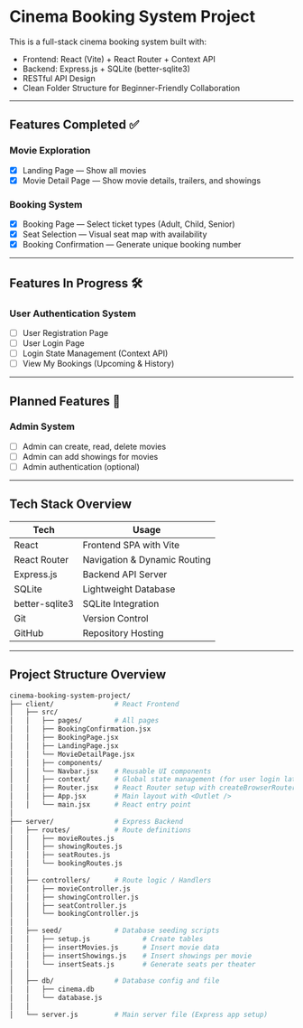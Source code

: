 # Cinema Booking System Project

This is a full-stack cinema booking system built with:

- Frontend: React (Vite) + React Router + Context API
- Backend: Express.js + SQLite (better-sqlite3)
- RESTful API Design
- Clean Folder Structure for Beginner-Friendly Collaboration

---

## Features Completed ✅

### Movie Exploration

- [x] Landing Page — Show all movies
- [x] Movie Detail Page — Show movie details, trailers, and showings

### Booking System

- [x] Booking Page — Select ticket types (Adult, Child, Senior)
- [x] Seat Selection — Visual seat map with availability
- [x] Booking Confirmation — Generate unique booking number

---

## Features In Progress 🛠️

### User Authentication System

- [ ] User Registration Page
- [ ] User Login Page
- [ ] Login State Management (Context API)
- [ ] View My Bookings (Upcoming & History)

---

## Planned Features 🎯

### Admin System

- [ ] Admin can create, read, delete movies
- [ ] Admin can add showings for movies
- [ ] Admin authentication (optional)

---

## Tech Stack Overview

| Tech           | Usage                        |
| -------------- | ---------------------------- |
| React          | Frontend SPA with Vite       |
| React Router   | Navigation & Dynamic Routing |
| Express.js     | Backend API Server           |
| SQLite         | Lightweight Database         |
| better-sqlite3 | SQLite Integration           |
| Git            | Version Control              |
| GitHub         | Repository Hosting           |

---

## Project Structure Overview

```bash
cinema-booking-system-project/
├── client/               # React Frontend
│   ├── src/
│   │   ├── pages/        # All pages
│   │   ├── BookingConfirmation.jsx
│   │   ├── BookingPage.jsx
│   │   ├── LandingPage.jsx
│   │   └── MovieDetailPage.jsx
│   │   ├── components/
│   │   └── Navbar.jsx    # Reusable UI components
│   │   ├── context/      # Global state management (for user login later)
│   │   ├── Router.jsx    # React Router setup with createBrowserRouter
│   │   ├── App.jsx       # Main layout with <Outlet />
│   │   └── main.jsx      # React entry point
│
├── server/               # Express Backend
│   ├── routes/           # Route definitions
│   │   ├── movieRoutes.js
│   │   ├── showingRoutes.js
│   │   ├── seatRoutes.js
│   │   └── bookingRoutes.js
│   │
│   ├── controllers/      # Route logic / Handlers
│   │   ├── movieController.js
│   │   ├── showingController.js
│   │   ├── seatController.js
│   │   └── bookingController.js
│   │
│   ├── seed/             # Database seeding scripts
│   │   ├── setup.js             # Create tables
│   │   ├── insertMovies.js      # Insert movie data
│   │   ├── insertShowings.js    # Insert showings per movie
│   │   └── insertSeats.js       # Generate seats per theater
│   │
│   ├── db/               # Database config and file
│   │   ├── cinema.db
│   │   └── database.js
│   │
│   └── server.js         # Main server file (Express app setup)
```
